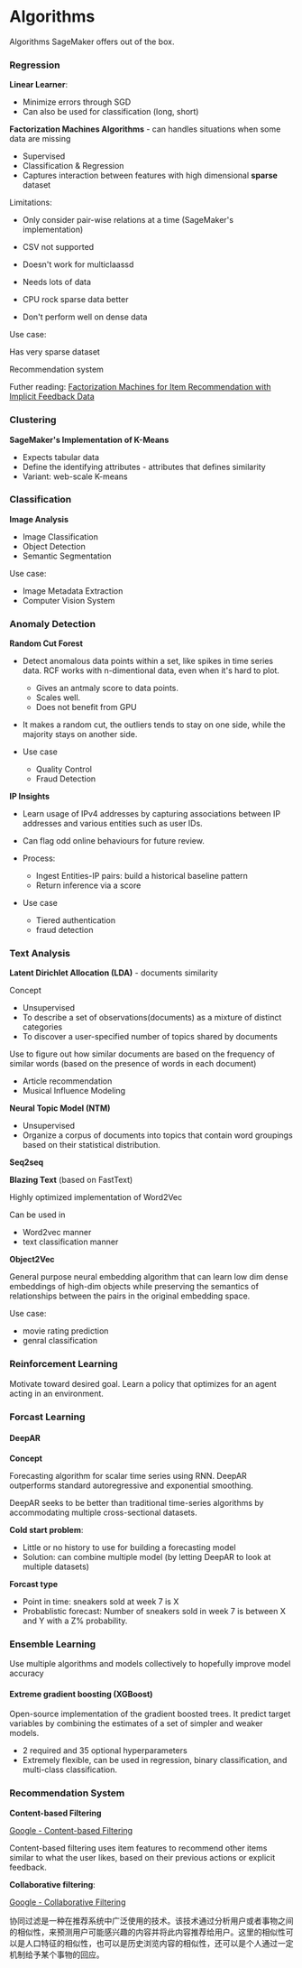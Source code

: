# Algorithms

Algorithms SageMaker offers out of the box.

### Regression

**Linear Learner**:

- Minimize errors through SGD
- Can also be used for classification (long, short)

**Factorization Machines Algorithms** - can handles situations when some data are missing

- Supervised
- Classification & Regression
- Captures interaction between features with high dimensional **sparse** dataset

Limitations:

- Only consider pair-wise relations at a time (SageMaker's implementation)

- CSV not supported
- Doesn't work for multiclaassd
- Needs lots of data
- CPU rock sparse data better
- Don't perform well on dense data

Use case:

Has very sparse dataset

Recommendation system

Futher reading: [Factorization Machines for Item Recommendation with Implicit Feedback Data](https://towardsdatascience.com/factorization-machines-for-item-recommendation-with-implicit-feedback-data-5655a7c749db)

### Clustering

**SageMaker's Implementation of  K-Means**

- Expects tabular data
- Define the identifying attributes - attributes that defines similarity
- Variant: web-scale K-means

### Classification

**Image Analysis**

- Image Classification
- Object Detection
- Semantic Segmentation

Use case:

- Image Metadata Extraction
- Computer Vision System

### Anomaly Detection

**Random Cut Forest**

- Detect anomalous data points within a set, like spikes in time series data. RCF works with n-dimentional data, even when it's hard to plot.
  - Gives an antmaly score to data points.
  - Scales well.
  - Does not benefit from GPU

- It makes a random cut, the outliers tends to stay on one side, while the majority stays on another side.
- Use case
  - Quality Control
  - Fraud Detection 

**IP Insights**

- Learn usage of IPv4 addresses by capturing associations between IP addresses and various entities such as user IDs.

- Can flag odd online behaviours for future review.

- Process:
  - Ingest Entities-IP pairs: build a historical baseline pattern
  - Return inference via a score

- Use case
  - Tiered authentication
  - fraud detection

### Text Analysis

**Latent Dirichlet Allocation (LDA)** - documents similarity

Concept

- Unsupervised
- To describe a set of observations(documents) as a mixture of distinct categories
- To discover a user-specified number of topics shared by documents

Use to figure out how similar documents are based on the frequency of similar words (based on the presence of words in each document)

- Article recommendation
- Musical Influence Modeling

**Neural Topic Model (NTM)**

- Unsupervised
- Organize a corpus of documents into topics that contain word groupings based on their statistical distribution.

**Seq2seq**

**Blazing Text** (based on FastText)

Highly optimized implementation of Word2Vec

Can be used in

- Word2vec manner
- text classification manner

**Object2Vec**

General purpose neural embedding algorithm that can learn low dim dense embeddings of high-dim objects while preserving the semantics of relationships between the pairs in the original embedding space.

Use case:

- movie rating prediction
- genral classification

### Reinforcement Learning

Motivate toward desired goal. Learn a policy that optimizes for an agent acting in an environment.

### Forcast Learning

#### DeepAR

**Concept**

Forecasting algorithm for scalar time series using RNN. DeepAR outperforms standard autoregressive and exponential smoothing.

DeepAR seeks to be better than traditional time-series algorithms by accommodating multiple cross-sectional datasets.

**Cold start problem**: 

- Little or no history to use for building a forecasting model
- Solution: can combine multiple model (by letting DeepAR to look at multiple datasets)

**Forcast type**

- Point in time: sneakers sold at week 7 is X
- Probablistic forecast: Number of sneakers sold in week 7 is between X and Y with a Z% probability.

### Ensemble Learning

Use multiple algorithms and models collectively to hopefully improve model accuracy

#### Extreme gradient boosting (XGBoost)

Open-source implementation of the gradient boosted trees. It predict target variables by combining the estimates of a set of simpler and weaker models.

- 2 required and 35 optional hyperparameters
- Extremely flexible, can be used in  regression, binary classification, and multi-class classification.

### Recommendation System

**Content-based Filtering**

[Google - Content-based Filtering](https://developers.google.com/machine-learning/recommendation/content-based/basics)

Content-based filtering uses item features to recommend other items similar to what the user likes, based on their previous actions or explicit feedback.

**Collaborative filtering**:

[Google - Collaborative Filtering](https://developers.google.com/machine-learning/recommendation/collaborative/basics)

协同过滤是一种在推荐系统中广泛使用的技术。该技术通过分析用户或者事物之间的相似性，来预测用户可能感兴趣的内容并将此内容推荐给用户。这里的相似性可以是人口特征的相似性，也可以是历史浏览内容的相似性，还可以是个人通过一定机制给予某个事物的回应。
